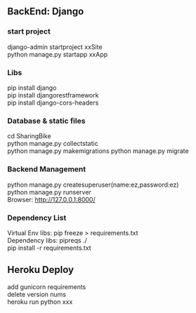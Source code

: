 ## BackEnd: Django
### start project  
django-admin startproject xxSite  
python manage.py startapp xxApp  
  
### Libs
pip install django  
pip install djangorestframework  
pip install django-cors-headers   
  
### Database & static files  
cd SharingBike  
python manage.py collectstatic  
python manage.py makemigrations
python manage.py migrate  
  
### Backend Management  
python manage.py createsuperuser(name:ez,password:ez)  
python manage.py runserver  
Browser: http://127.0.0.1:8000/  
  
### Dependency List  
Virtual Env libs: pip freeze > requirements.txt   
Dependency libs: pipreqs ./  
pip install -r requirements.txt   
  
## Heroku Deploy  
add gunicorn requirements  
delete version nums  
heroku run python xxx  
  
